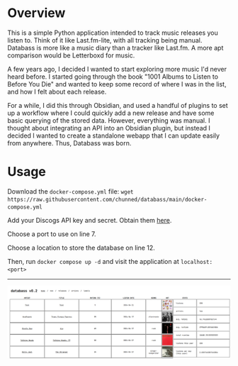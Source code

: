 # Overview

This is a simple Python application intended to track music releases you listen to. Think of it like Last.fm-lite, with all tracking being manual. Databass is more like a music diary than a tracker like Last.fm. A more apt comparison would be Letterboxd for music.

A few years ago, I decided I wanted to start exploring more music I'd never heard before. I started going through the book "1001 Albums to Listen to Before You Die" and wanted to keep some record of where I was in the list, and how I felt about each release. 

For a while, I did this through Obsidian, and used a handful of plugins to set up a workflow where I could quickly add a new release and have some basic querying of the stored data. However, everything was manual. I thought about integrating an API into an Obsidian plugin, but instead I decided I wanted to create a standalone webapp that I can update easily from anywhere. Thus, Databass was born. 

# Usage
Download the `docker-compose.yml` file: `wget https://raw.githubusercontent.com/chunned/databass/main/docker-compose.yml`

Add your Discogs API key and secret. Obtain them [here](https://www.discogs.com/settings/developers).

Choose a port to use on line 7.

Choose a location to store the database on line 12.

Then, run `docker compose up -d` and visit the application at `localhost:<port>`

---

![](/static/screen.png)